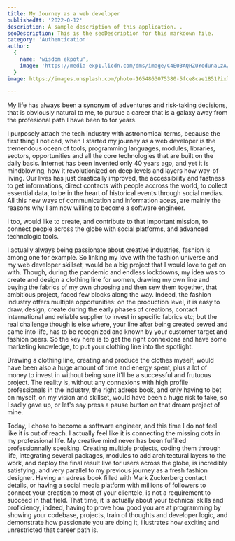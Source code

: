 ```yaml
---
title: My Journey as a web developer
publishedAt: '2022-0-12'
description: A sample description of this application. .
seoDescription: This is the seoDescription for this markdown file.
category: 'Authentication'
author:
  {
    name: 'wisdom ekpotu',
    image: 'https://media-exp1.licdn.com/dms/image/C4E03AQHZUYqdunaLzA/profile-displayphoto-shrink_200_200/0/1655124268576?e=1661385600&v=beta&t=12k6HwUxtomaJ_fLEmI5rw0oihKSydkup2U7y5-o0qA',
  }
image: https://images.unsplash.com/photo-1654863075380-5fce8cae1851?ixlib=rb-1.2.1&ixid=MnwxMjA3fDB8MHx0b3BpYy1mZWVkfDMyfGJvOGpRS1RhRTBZfHxlbnwwfHx8fA%3D%3D&auto=format&fit=crop&w=500&q=60'
  
---
```

My life  has always been a synonym of adventures and risk-taking decisions, that is obviously natural to me,
to pursue a career that is a galaxy away from the profesional path I have been to for years.

I purposely attach the tech industry with astronomical terms, because the first thing I noticed, when I started my journey as a web developer is the tremendous ocean of tools, programming languages, modules, libraries, sectors, opportunities and all the core technologies that are built on the daily basis. Internet has been invented only 40 years ago, and yet it is mindblowing, how it revolutionized on deep levels and layers how way-of-living.
Our lives has just drastically improved, the accessibility and fastness to get informations, direct contacts with people accross the world, to collect essential data, to be in the heart of historical events through social medias. All this new ways of communication and information acess, are mainly the reasons why I am now willing to become a software engineer.

I too, would like to create, and contribute to that important mission, to connect people across the globe with social platforms, and advanced technologic tools.

I actually always being passionate about creative industries, fashion is among one for example. So linking my love with the fashion universe and my web developer skillset, would be a big project that I would love to get on with. Though, during the pandemic and endless lockdowns, my idea was to create and design a clothing line for women, drawing my own line and buying the fabrics of my own choosing and then sew them together, that ambitious project, faced few blocks along the way. Indeed, the fashion industry offers multiple opportunities: on the production level, it is easy to draw, design, create during the early phases of creations, contact international and reliable supplier to invest in specific fabrics etc; but the real challenge though is else where, your line after being created sewed and came into life, has to be recognized and known by your customer target and fashion peers. So the key here is to get the right connexions and have some marketing knowledge, to put your clothing line into the spotlight.
  
Drawing a clothing line, creating and produce the clothes myself, would have been also a huge amount of time and energy spent, plus a lot of money to invest in without being sure it'll be a successful and frutuous project. The reality is, without any connexions with high profile professionals in the industry, the right adress book, and only having to bet on myself, on my vision and skillset, would have been a huge risk to take, so I sadly gave up, or let's say press a pause button on that dream project of mine. 

Today, I chose to become a software engineer, and this time I do not feel like it is out of reach. I actually feel like it is connecting the missing dots in my professional life. My creative mind never has been fulfilled professionnally speaking. Creating multiple projects, coding them through life, integrating several packages, modules to add architectural layers to the work, and deploy the final result live for users across the globe, is incredibly satisfying, and very parallel to my previous journey as a fresh fashion designer. Having an adress book filled with Mark Zuckerberg contact details, or having a social media platform with millions of followers to connect your creation to most of your clientele, is not a requirement to succeed in that field. That time, it is actually about your technical skills and proficiency, indeed, having to prove how good you are at programming by showing your codebase, projects, train of thoughts and developer logic, and demonstrate how passionate you are doing it, illustrates how exciting and unrestricted that career path is. 


